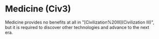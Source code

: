 # Medicine (Civ3)

Medicine provides no benefits at all in "[Civilization%20III](Civilization III)", but it is required to discover other technologies and advance to the next era.